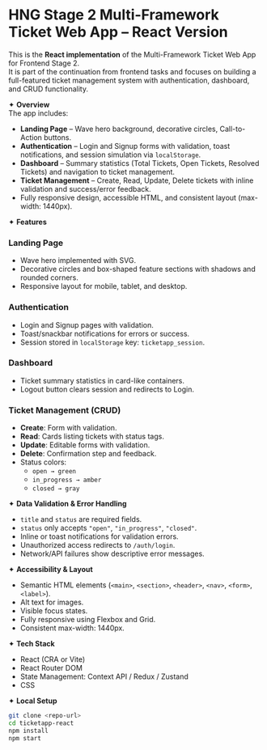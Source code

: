 # HNG Stage 2 Multi-Framework Ticket Web App – React Version

This is the **React implementation** of the Multi-Framework Ticket Web App for Frontend Stage 2.  
It is part of the continuation from frontend tasks and focuses on building a full-featured ticket management system with authentication, dashboard, and CRUD functionality.  

✦ **Overview**  
The app includes:  
- **Landing Page** – Wave hero background, decorative circles, Call-to-Action buttons.  
- **Authentication** – Login and Signup forms with validation, toast notifications, and session simulation via `localStorage`.  
- **Dashboard** – Summary statistics (Total Tickets, Open Tickets, Resolved Tickets) and navigation to ticket management.  
- **Ticket Management** – Create, Read, Update, Delete tickets with inline validation and success/error feedback.  
- Fully responsive design, accessible HTML, and consistent layout (max-width: 1440px).

✦ **Features**

### Landing Page
- Wave hero implemented with SVG.  
- Decorative circles and box-shaped feature sections with shadows and rounded corners.  
- Responsive layout for mobile, tablet, and desktop.  

### Authentication
- Login and Signup pages with validation.  
- Toast/snackbar notifications for errors or success.  
- Session stored in `localStorage` key: `ticketapp_session`.

### Dashboard
- Ticket summary statistics in card-like containers.  
- Logout button clears session and redirects to Login.

### Ticket Management (CRUD)
- **Create**: Form with validation.  
- **Read**: Cards listing tickets with status tags.  
- **Update**: Editable forms with validation.  
- **Delete**: Confirmation step and feedback.  
- Status colors:  
  - `open → green`  
  - `in_progress → amber`  
  - `closed → gray`

✦ **Data Validation & Error Handling**
- `title` and `status` are required fields.  
- `status` only accepts `"open"`, `"in_progress"`, `"closed"`.  
- Inline or toast notifications for validation errors.  
- Unauthorized access redirects to `/auth/login`.  
- Network/API failures show descriptive error messages.

✦ **Accessibility & Layout**
- Semantic HTML elements (`<main>`, `<section>`, `<header>`, `<nav>`, `<form>`, `<label>`).  
- Alt text for images.  
- Visible focus states.  
- Fully responsive using Flexbox and Grid.  
- Consistent max-width: 1440px.

✦ **Tech Stack**
- React (CRA or Vite)  
- React Router DOM  
- State Management: Context API / Redux / Zustand  
- CSS 

✦ **Local Setup**
```bash
git clone <repo-url>
cd ticketapp-react
npm install
npm start
